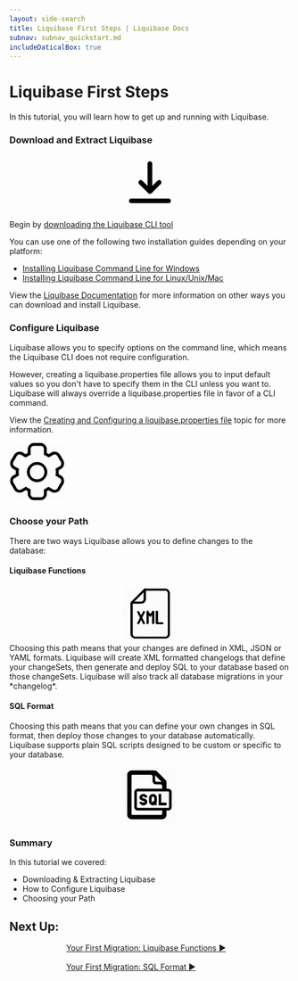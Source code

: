 ```yaml
---
layout: side-search
title: Liquibase First Steps | Liquibase Docs
subnav: subnav_quickstart.md
includeDaticalBox: true
---
```

# Liquibase First Steps
In this tutorial, you will learn how to get up and running with Liquibase.

### Download and Extract Liquibase
<div class="tile-container">
  <div class="tile-item" align="center">
    <img src="/images/quickstart/download-icon.png" width="100px" alt="Download Icon">
  </div>

<div class="tile-item" markdown="1">

Begin by [downloading the Liquibase CLI tool](https://download.liquibase.org/)

You can use one of the following two installation guides depending on your platform:
- [Installing Liquibase Command Line for Windows](/documentation/installation-windows.html)
- [Installing Liquibase Command Line for Linux/Unix/Mac](/documentation/installation-linux-unix-mac.html)

View the [Liquibase Documentation](/documentation/index.html) for more information on other ways you can download and install Liquibase.
</div>
</div>

### Configure Liquibase
<div class="tile-container">
<div class="tile-item" markdown="1">
Liquibase allows you to specify options on the command line, which means the Liquibase CLI does not require configuration. 

However, creating a liquibase.properties file allows you to input default values so you don't have to specify them in the CLI unless you want to. Liquibase will always override a liquibase.properties file in favor of a CLI command.

View the [Creating and Configuring a liquibase.properties file](/documentation/config_properties.html) topic for more information.
</div>

<div class="tile-item">
  <img src="/images/quickstart/configure.png" width="100px" alt="Configure Icon">
  </div>
</div>

### Choose your Path
There are two ways Liquibase allows you to define changes to the database:

#### **Liquibase Functions**

<div class="tile-container">
  <div class="tile-item" align="center">
    <img src="/images/quickstart/xml-icon.png" width="100px" alt="XML Icon">
  </div>

<div class="tile-item" markdown="1">
Choosing this path means that your changes are defined in XML, JSON or YAML formats. Liquibase will create XML formatted changelogs that define your changeSets, then generate and deploy SQL to your database based on those changeSets. Liquibase will also track all database migrations in your *changelog*. 
</div>
</div>
<div class="tile-container">
<div class="tile-item" markdown="1">

#### **SQL Format**
Choosing this path means that you can define your own changes in SQL format, then deploy those changes to your database automatically. Liquibase supports plain SQL scripts designed to be custom or specific to your database. 
</div>

<div class="tile-item" align="center">
    <img src="/images/quickstart/sql-icon.png" width="100px" alt="SQL Icon">
  </div>
</div>

### Summary
In this tutorial we covered:
-   Downloading & Extracting Liquibase
-   How to Configure Liquibase
-   Choosing your Path

## **Next Up:** 

<div class="cta-container" style="margin-left: auto; margin-right: auto; width: 300px; height: 50px">
<div class="cta cta--block"><a href="/get_started/quickstart_lb.html">Your First Migration: Liquibase Functions ►</a></div>
<br>
<div class="cta cta--block"><a href="/get_started/quickstart_sql.html">Your First Migration: SQL Format ►</a>
</div>

